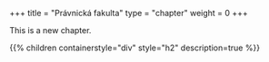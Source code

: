 +++
title = "Právnická fakulta"
type = "chapter"
weight = 0
+++

This is a new chapter.

{{% children containerstyle="div" style="h2" description=true %}}